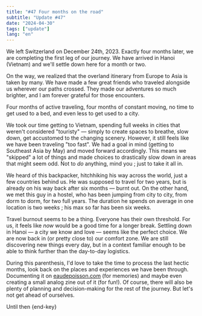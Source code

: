 ```yaml
---
title: "#47 Four months on the road"
subtitle: "Update #47"
date: "2024-04-30"
tags: ["update"]
lang: "en"
---
```


We left Switzerland on December 24th, 2023. Exactly four months later, we are completing the first leg of our journey. We have arrived in Hanoi (Vietnam) and we'll settle down here for a month or two.

On the way, we realized that the overland itinerary from Europe to Asia is taken by many. We have made a few great friends who traveled alongside us wherever our paths crossed. They made our adventures so much brighter, and I am forever grateful for those encounters.

Four months of active traveling, four months of constant moving, no time to get used to a bed, and even less to get used to a city.

We took our time getting to Vietnam, spending full weeks in cities that weren't considered "touristy" — simply to create spaces to breathe, slow down, get accustomed to the changing scenery. However, it still feels like we have been traveling "too fast". We had a goal in mind (getting to Southeast Asia by May) and moved forward accordingly. This means we "skipped" a lot of things and made choices to drastically slow down in areas that might seem odd. Not to _do_ anything, mind you ; just to take it all in.

We heard of this backpacker, hitchhiking his way across the world, just a few countries behind us. He was supposed to travel for two years, but is already on his way back after six months — burnt out. On the other hand, we met this guy in a hostel, who has been jumping from city to city, from dorm to dorm, for two full years. The duration he spends on average in one location is two weeks ; his max so far has been six weeks.

Travel burnout seems to be a thing. Everyone has their own threshold. For us, it feels like _now_ would be a good time for a longer break. Settling down in Hanoi — a city we know and love — seems like the perfect choice. We are now back in (or pretty close to) our comfort zone. We are still discovering new things every day, but in a context familiar enough to be able to think further than the day-to-day logistics.

During this parenthesis, I'd love to take the time to process the last hectic months, look back on the places and experiences we have been through. Documenting it on [eaudepoisson.com](https://eaudepoisson.com/) (for memories) and maybe even creating a small analog zine out of it (for fun!). Of course, there will also be plenty of planning and decision-making for the rest of the journey. But let's not get ahead of ourselves.

Until then {end-key}
